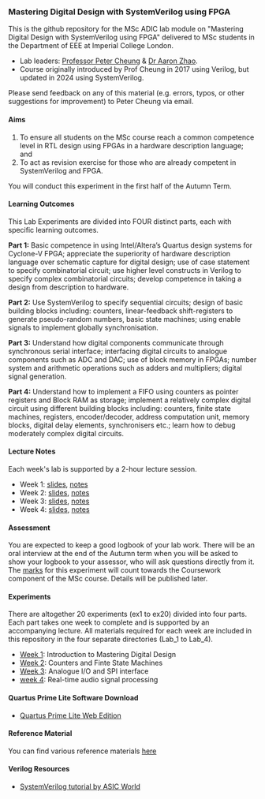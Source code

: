 ### Mastering Digital Design with SystemVerilog using FPGA

This is the github repository for the MSc ADIC lab module on "Mastering Digital Design with SystemVerilog using FPGA" delivered to MSc students in the Department of EEE at Imperial College London.

* Lab leaders: [Professor Peter Cheung](https://www.imperial.ac.uk/people/p.cheung) & [Dr Aaron Zhao](https://profiles.imperial.ac.uk/a.zhao).
* Course originally introduced by Prof Cheung in 2017 using Verilog, but updated in 2024 using SystemVerilog.

Please send feedback on any of this material (e.g. errors, typos, or other suggestions for improvement) to Peter Cheung via email. 

#### Aims

1. To ensure all students on the MSc course reach a common competence level in RTL design using FPGAs in a hardware description language; and
2. To act as revision exercise for those who are already competent in SystemVerilog and FPGA.

You will conduct this experiment in the first half of the Autumn Term. 

#### Learning Outcomes

This Lab Experiments are divided into FOUR distinct parts, each with specific learning outcomes.

**Part 1:** Basic competence in using Intel/Altera’s Quartus design systems for Cyclone-V FPGA; appreciate the superiority of hardware description language over schematic capture for digital design; use of case statement to specify combinatorial circuit; use higher level constructs in Verilog to specify complex combinatorial circuits; develop competence in taking a design from description to hardware.

**Part 2:** Use SystemVerilog to specify sequential circuits; design of basic building blocks including: counters, linear-feedback shift-registers to generate pseudo-random numbers, basic state machines; using enable signals to implement globally synchronisation.

**Part 3:** Understand how digital components communicate through synchronous serial interface; interfacing digital circuits to analogue components such as ADC and DAC; use of block memory in FPGAs; number system and arithmetic operations such as adders and multipliers; digital signal generation.

**Part 4:** Understand how to implement a FIFO using counters as pointer registers and Block RAM as storage; implement a relatively complex digital circuit using different building blocks including: counters, finite state machines, registers, encoder/decoder, address computation unit, memory blocks, digital delay elements, synchronisers etc.; learn how to debug moderately complex digital circuits.

#### Lecture Notes

Each week's lab is supported by a 2-hour lecture session.

* Week 1: [slides](./lectures/Lecture_1_slides.pdf), [notes](./lectures/Lecture_1_notes.pdf)
* Week 2: [slides](./lectures/Lecture_2_slides.pdf), [notes](./lectures/Lecture_2_notes.pdf)
* Week 3: [slides](./lectures/Lecture_3_slides.pdf), [notes](./lectures/Lecture_3_notes.pdf)
* Week 4: [slides](./lectures/Lecture_4_slides.pdf), [notes](./lectures/Lecture_4_notes.pdf)

#### Assessment

You are expected to keep a good logbook of your lab work. There will be an oral interview at the end of the Autumn term when you will be asked to show your logbook to your assessor, who will ask questions directly from it. The [marks](experiment/marksheet.pdf) for this experiment will count towards the Coursework component of the MSc course.  Details will be published later.

#### Experiments

 There are altogether 20 experiments (ex1 to ex20) divided into four parts. Each part takes one week to complete and is supported by an accompanying lecture.  All materials required for each week are included in this repository in the four separate directories (Lab_1 to Lab_4).

* [Week 1](./Lab_1): Introduction to Mastering Digital Design
* [Week 2](./Lab_2): Counters and Finte State Machines
* [Week 3](./Lab_3): Analogue I/O and SPI interface
* [week 4](./Lab_4): Real-time audio signal processing

#### Quartus Prime Lite Software Download

* [Quartus Prime Lite Web Edition](https://www.intel.com/content/www/us/en/software-kit/660907/intel-quartus-prime-lite-edition-design-software-version-20-1-1-for-windows.html)

#### Reference Material

You can find various reference materials [here](./reference_material/)

#### Verilog Resources

* [SystemVerilog tutorial by ASIC World](https://www.asic-world.com/systemverilog/tutorial.html)
